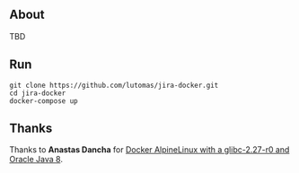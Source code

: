 ## About

TBD

## Run

```
git clone https://github.com/lutomas/jira-docker.git
cd jira-docker
docker-compose up
```

## Thanks

Thanks to **Anastas Dancha** for [Docker AlpineLinux with a glibc-2.27-r0 and Oracle Java 8](https://github.com/anapsix/docker-alpine-java).